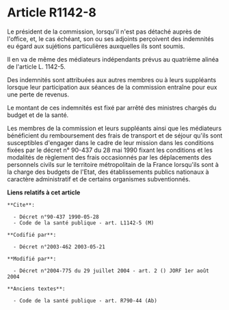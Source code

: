# Article R1142-8

Le président de la commission, lorsqu'il n'est pas détaché auprès de l'office, et, le cas échéant, son ou ses adjoints
perçoivent des indemnités eu égard aux sujétions particulières auxquelles ils sont soumis.

Il en va de même des médiateurs indépendants prévus au quatrième alinéa de l'article L. 1142-5.

Des indemnités sont attribuées aux autres membres ou à leurs suppléants lorsque leur participation aux séances de la
commission entraîne pour eux une perte de revenus.

Le montant de ces indemnités est fixé par arrêté des ministres chargés du budget et de la santé.

Les membres de la commission et leurs suppléants ainsi que les médiateurs bénéficient du remboursement des frais de transport
et de séjour qu'ils sont susceptibles d'engager dans le cadre de leur mission dans les conditions fixées par le décret n°
90-437 du 28 mai 1990 fixant les conditions et les modalités de règlement des frais occasionnés par les déplacements des
personnels civils sur le territoire métropolitain de la France lorsqu'ils sont à la charge des budgets de l'Etat, des
établissements publics nationaux à caractère administratif et de certains organismes subventionnés.

**Liens relatifs à cet article**

	**Cite**:

	  - Décret n°90-437 1990-05-28
	  - Code de la santé publique - art. L1142-5 (M)

	**Codifié par**:

	  - Décret n°2003-462 2003-05-21

	**Modifié par**:

	  - Décret n°2004-775 du 29 juillet 2004 - art. 2 () JORF 1er août 2004

	**Anciens textes**:

	  - Code de la santé publique - art. R790-44 (Ab)
